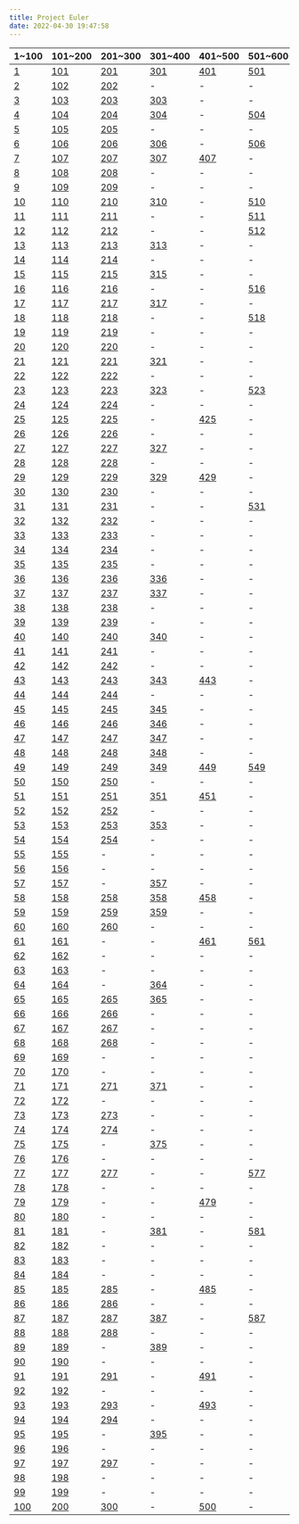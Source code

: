 ```yaml
---
title: Project Euler
date: 2022-04-30 19:47:58
---
```



|1~100|101~200|201~300|301~400|401~500|501~600|601~700|701~800|801~?|
|-|-|-|-|-|-|-|-|-|
|[1](../QUESTION/Project-Euler-1)|[101](../QUESTION/Project-Euler-101)|[201](../QUESTION/Project-Euler-201)|[301](../QUESTION/Project-Euler-301)|[401](../QUESTION/Project-Euler-401)|[501](../QUESTION/Project-Euler-501)|[601](../QUESTION/Project-Euler-601)|-|-|
|[2](../QUESTION/Project-Euler-2)|[102](../QUESTION/Project-Euler-102)|[202](../QUESTION/Project-Euler-202)|-|-|-|-|-|-|
|[3](../QUESTION/Project-Euler-3)|[103](../QUESTION/Project-Euler-103)|[203](../QUESTION/Project-Euler-203)|[303](../QUESTION/Project-Euler-303)|-|-|-|-|-|
|[4](../QUESTION/Project-Euler-4)|[104](../QUESTION/Project-Euler-104)|[204](../QUESTION/Project-Euler-204)|[304](../QUESTION/Project-Euler-304)|-|[504](../QUESTION/Project-Euler-504)|-|[704](../QUESTION/Project-Euler-704)|-|
|[5](../QUESTION/Project-Euler-5)|[105](../QUESTION/Project-Euler-105)|[205](../QUESTION/Project-Euler-205)|-|-|-|-|-|-|
|[6](../QUESTION/Project-Euler-6)|[106](../QUESTION/Project-Euler-106)|[206](../QUESTION/Project-Euler-206)|[306](../QUESTION/Project-Euler-306)|-|[506](../QUESTION/Project-Euler-506)|-|[706](../QUESTION/Project-Euler-706)|-|
|[7](../QUESTION/Project-Euler-7)|[107](../QUESTION/Project-Euler-107)|[207](../QUESTION/Project-Euler-207)|[307](../QUESTION/Project-Euler-307)|[407](../QUESTION/Project-Euler-407)|-|[607](../QUESTION/Project-Euler-607)|-|-|
|[8](../QUESTION/Project-Euler-8)|[108](../QUESTION/Project-Euler-108)|[208](../QUESTION/Project-Euler-208)|-|-|-|-|-|-|
|[9](../QUESTION/Project-Euler-9)|[109](../QUESTION/Project-Euler-109)|[209](../QUESTION/Project-Euler-209)|-|-|-|[609](../QUESTION/Project-Euler-609)|[709](../QUESTION/Project-Euler-709)|-|
|[10](../QUESTION/Project-Euler-10)|[110](../QUESTION/Project-Euler-110)|[210](../QUESTION/Project-Euler-210)|[310](../QUESTION/Project-Euler-310)|-|[510](../QUESTION/Project-Euler-510)|-|[710](../QUESTION/Project-Euler-710)|-|
|[11](../QUESTION/Project-Euler-11)|[111](../QUESTION/Project-Euler-111)|[211](../QUESTION/Project-Euler-211)|-|-|[511](../QUESTION/Project-Euler-511)|-|-|-|
|[12](../QUESTION/Project-Euler-12)|[112](../QUESTION/Project-Euler-112)|[212](../QUESTION/Project-Euler-212)|-|-|[512](../QUESTION/Project-Euler-512)|-|-|-|
|[13](../QUESTION/Project-Euler-13)|[113](../QUESTION/Project-Euler-113)|[213](../QUESTION/Project-Euler-213)|[313](../QUESTION/Project-Euler-313)|-|-|[613](../QUESTION/Project-Euler-613)|[713](../QUESTION/Project-Euler-713)|-|
|[14](../QUESTION/Project-Euler-14)|[114](../QUESTION/Project-Euler-114)|[214](../QUESTION/Project-Euler-214)|-|-|-|-|-|-|
|[15](../QUESTION/Project-Euler-15)|[115](../QUESTION/Project-Euler-115)|[215](../QUESTION/Project-Euler-215)|[315](../QUESTION/Project-Euler-315)|-|-|-|-|-|
|[16](../QUESTION/Project-Euler-16)|[116](../QUESTION/Project-Euler-116)|[216](../QUESTION/Project-Euler-216)|-|-|[516](../QUESTION/Project-Euler-516)|-|-|-|
|[17](../QUESTION/Project-Euler-17)|[117](../QUESTION/Project-Euler-117)|[217](../QUESTION/Project-Euler-217)|[317](../QUESTION/Project-Euler-317)|-|-|-|-|-|
|[18](../QUESTION/Project-Euler-18)|[118](../QUESTION/Project-Euler-118)|[218](../QUESTION/Project-Euler-218)|-|-|[518](../QUESTION/Project-Euler-518)|[618](../QUESTION/Project-Euler-618)|-|-|
|[19](../QUESTION/Project-Euler-19)|[119](../QUESTION/Project-Euler-119)|[219](../QUESTION/Project-Euler-219)|-|-|-|-|[719](../QUESTION/Project-Euler-719)|-|
|[20](../QUESTION/Project-Euler-20)|[120](../QUESTION/Project-Euler-120)|[220](../QUESTION/Project-Euler-220)|-|-|-|-|-|-|
|[21](../QUESTION/Project-Euler-21)|[121](../QUESTION/Project-Euler-121)|[221](../QUESTION/Project-Euler-221)|[321](../QUESTION/Project-Euler-321)|-|-|-|-|-|
|[22](../QUESTION/Project-Euler-22)|[122](../QUESTION/Project-Euler-122)|[222](../QUESTION/Project-Euler-222)|-|-|-|[622](../QUESTION/Project-Euler-622)|-|-|
|[23](../QUESTION/Project-Euler-23)|[123](../QUESTION/Project-Euler-123)|[223](../QUESTION/Project-Euler-223)|[323](../QUESTION/Project-Euler-323)|-|[523](../QUESTION/Project-Euler-523)|-|-|-|
|[24](../QUESTION/Project-Euler-24)|[124](../QUESTION/Project-Euler-124)|[224](../QUESTION/Project-Euler-224)|-|-|-|-|[724](../QUESTION/Project-Euler-724)|-|
|[25](../QUESTION/Project-Euler-25)|[125](../QUESTION/Project-Euler-125)|[225](../QUESTION/Project-Euler-225)|-|[425](../QUESTION/Project-Euler-425)|-|[625](../QUESTION/Project-Euler-625)|[725](../QUESTION/Project-Euler-725)|-|
|[26](../QUESTION/Project-Euler-26)|[126](../QUESTION/Project-Euler-126)|[226](../QUESTION/Project-Euler-226)|-|-|-|-|-|-|
|[27](../QUESTION/Project-Euler-27)|[127](../QUESTION/Project-Euler-127)|[227](../QUESTION/Project-Euler-227)|[327](../QUESTION/Project-Euler-327)|-|-|-|[727](../QUESTION/Project-Euler-727)|-|
|[28](../QUESTION/Project-Euler-28)|[128](../QUESTION/Project-Euler-128)|[228](../QUESTION/Project-Euler-228)|-|-|-|-|-|-|
|[29](../QUESTION/Project-Euler-29)|[129](../QUESTION/Project-Euler-129)|[229](../QUESTION/Project-Euler-229)|[329](../QUESTION/Project-Euler-329)|[429](../QUESTION/Project-Euler-429)|-|-|-|-|
|[30](../QUESTION/Project-Euler-30)|[130](../QUESTION/Project-Euler-130)|[230](../QUESTION/Project-Euler-230)|-|-|-|[630](../QUESTION/Project-Euler-630)|-|-|
|[31](../QUESTION/Project-Euler-31)|[131](../QUESTION/Project-Euler-131)|[231](../QUESTION/Project-Euler-231)|-|-|[531](../QUESTION/Project-Euler-531)|-|[731](../QUESTION/Project-Euler-731)|-|
|[32](../QUESTION/Project-Euler-32)|[132](../QUESTION/Project-Euler-132)|[232](../QUESTION/Project-Euler-232)|-|-|-|-|-|-|
|[33](../QUESTION/Project-Euler-33)|[133](../QUESTION/Project-Euler-133)|[233](../QUESTION/Project-Euler-233)|-|-|-|-|[733](../QUESTION/Project-Euler-733)|-|
|[34](../QUESTION/Project-Euler-34)|[134](../QUESTION/Project-Euler-134)|[234](../QUESTION/Project-Euler-234)|-|-|-|-|-|-|
|[35](../QUESTION/Project-Euler-35)|[135](../QUESTION/Project-Euler-135)|[235](../QUESTION/Project-Euler-235)|-|-|-|-|-|-|
|[36](../QUESTION/Project-Euler-36)|[136](../QUESTION/Project-Euler-136)|[236](../QUESTION/Project-Euler-236)|[336](../QUESTION/Project-Euler-336)|-|-|-|-|-|
|[37](../QUESTION/Project-Euler-37)|[137](../QUESTION/Project-Euler-137)|[237](../QUESTION/Project-Euler-237)|[337](../QUESTION/Project-Euler-337)|-|-|-|-|-|
|[38](../QUESTION/Project-Euler-38)|[138](../QUESTION/Project-Euler-138)|[238](../QUESTION/Project-Euler-238)|-|-|-|-|-|-|
|[39](../QUESTION/Project-Euler-39)|[139](../QUESTION/Project-Euler-139)|[239](../QUESTION/Project-Euler-239)|-|-|-|-|[739](../QUESTION/Project-Euler-739)|-|
|[40](../QUESTION/Project-Euler-40)|[140](../QUESTION/Project-Euler-140)|[240](../QUESTION/Project-Euler-240)|[340](../QUESTION/Project-Euler-340)|-|-|-|-|-|
|[41](../QUESTION/Project-Euler-41)|[141](../QUESTION/Project-Euler-141)|[241](../QUESTION/Project-Euler-241)|-|-|-|-|-|-|
|[42](../QUESTION/Project-Euler-42)|[142](../QUESTION/Project-Euler-142)|[242](../QUESTION/Project-Euler-242)|-|-|-|-|-|-|
|[43](../QUESTION/Project-Euler-43)|[143](../QUESTION/Project-Euler-143)|[243](../QUESTION/Project-Euler-243)|[343](../QUESTION/Project-Euler-343)|[443](../QUESTION/Project-Euler-443)|-|[643](../QUESTION/Project-Euler-643)|[743](../QUESTION/Project-Euler-743)|-|
|[44](../QUESTION/Project-Euler-44)|[144](../QUESTION/Project-Euler-144)|[244](../QUESTION/Project-Euler-244)|-|-|-|-|-|-|
|[45](../QUESTION/Project-Euler-45)|[145](../QUESTION/Project-Euler-145)|[245](../QUESTION/Project-Euler-245)|[345](../QUESTION/Project-Euler-345)|-|-|-|[745](../QUESTION/Project-Euler-745)|-|
|[46](../QUESTION/Project-Euler-46)|[146](../QUESTION/Project-Euler-146)|[246](../QUESTION/Project-Euler-246)|[346](../QUESTION/Project-Euler-346)|-|-|-|-|-|
|[47](../QUESTION/Project-Euler-47)|[147](../QUESTION/Project-Euler-147)|[247](../QUESTION/Project-Euler-247)|[347](../QUESTION/Project-Euler-347)|-|-|-|-|-|
|[48](../QUESTION/Project-Euler-48)|[148](../QUESTION/Project-Euler-148)|[248](../QUESTION/Project-Euler-248)|[348](../QUESTION/Project-Euler-348)|-|-|-|-|-|
|[49](../QUESTION/Project-Euler-49)|[149](../QUESTION/Project-Euler-149)|[249](../QUESTION/Project-Euler-249)|[349](../QUESTION/Project-Euler-349)|[449](../QUESTION/Project-Euler-449)|[549](../QUESTION/Project-Euler-549)|-|[749](../QUESTION/Project-Euler-749)|-|
|[50](../QUESTION/Project-Euler-50)|[150](../QUESTION/Project-Euler-150)|[250](../QUESTION/Project-Euler-250)|-|-|-|[650](../QUESTION/Project-Euler-650)|-|-|
|[51](../QUESTION/Project-Euler-51)|[151](../QUESTION/Project-Euler-151)|[251](../QUESTION/Project-Euler-251)|[351](../QUESTION/Project-Euler-351)|[451](../QUESTION/Project-Euler-451)|-|-|[751](../QUESTION/Project-Euler-751)|-|
|[52](../QUESTION/Project-Euler-52)|[152](../QUESTION/Project-Euler-152)|[252](../QUESTION/Project-Euler-252)|-|-|-|-|-|-|
|[53](../QUESTION/Project-Euler-53)|[153](../QUESTION/Project-Euler-153)|[253](../QUESTION/Project-Euler-253)|[353](../QUESTION/Project-Euler-353)|-|-|-|-|-|
|[54](../QUESTION/Project-Euler-54)|[154](../QUESTION/Project-Euler-154)|[254](../QUESTION/Project-Euler-254)|-|-|-|-|[754](../QUESTION/Project-Euler-754)|-|
|[55](../QUESTION/Project-Euler-55)|[155](../QUESTION/Project-Euler-155)|-|-|-|-|-|-|-|
|[56](../QUESTION/Project-Euler-56)|[156](../QUESTION/Project-Euler-156)|-|-|-|-|-|-|-|
|[57](../QUESTION/Project-Euler-57)|[157](../QUESTION/Project-Euler-157)|-|[357](../QUESTION/Project-Euler-357)|-|-|-|[757](../QUESTION/Project-Euler-757)|-|
|[58](../QUESTION/Project-Euler-58)|[158](../QUESTION/Project-Euler-158)|[258](../QUESTION/Project-Euler-258)|[358](../QUESTION/Project-Euler-358)|[458](../QUESTION/Project-Euler-458)|-|-|-|-|
|[59](../QUESTION/Project-Euler-59)|[159](../QUESTION/Project-Euler-159)|[259](../QUESTION/Project-Euler-259)|[359](../QUESTION/Project-Euler-359)|-|-|-|-|-|
|[60](../QUESTION/Project-Euler-60)|[160](../QUESTION/Project-Euler-160)|[260](../QUESTION/Project-Euler-260)|-|-|-|-|-|-|
|[61](../QUESTION/Project-Euler-61)|[161](../QUESTION/Project-Euler-161)|-|-|[461](../QUESTION/Project-Euler-461)|[561](../QUESTION/Project-Euler-561)|-|-|-|
|[62](../QUESTION/Project-Euler-62)|[162](../QUESTION/Project-Euler-162)|-|-|-|-|[662](../QUESTION/Project-Euler-662)|-|-|
|[63](../QUESTION/Project-Euler-63)|[163](../QUESTION/Project-Euler-163)|-|-|-|-|-|-|-|
|[64](../QUESTION/Project-Euler-64)|[164](../QUESTION/Project-Euler-164)|-|[364](../QUESTION/Project-Euler-364)|-|-|-|-|-|
|[65](../QUESTION/Project-Euler-65)|[165](../QUESTION/Project-Euler-165)|[265](../QUESTION/Project-Euler-265)|[365](../QUESTION/Project-Euler-365)|-|-|-|-|-|
|[66](../QUESTION/Project-Euler-66)|[166](../QUESTION/Project-Euler-166)|[266](../QUESTION/Project-Euler-266)|-|-|-|-|-|-|
|[67](../QUESTION/Project-Euler-67)|[167](../QUESTION/Project-Euler-167)|[267](../QUESTION/Project-Euler-267)|-|-|-|-|-|-|
|[68](../QUESTION/Project-Euler-68)|[168](../QUESTION/Project-Euler-168)|[268](../QUESTION/Project-Euler-268)|-|-|-|-|-|-|
|[69](../QUESTION/Project-Euler-69)|[169](../QUESTION/Project-Euler-169)|-|-|-|-|-|-|-|
|[70](../QUESTION/Project-Euler-70)|[170](../QUESTION/Project-Euler-170)|-|-|-|-|-|-|-|
|[71](../QUESTION/Project-Euler-71)|[171](../QUESTION/Project-Euler-171)|[271](../QUESTION/Project-Euler-271)|[371](../QUESTION/Project-Euler-371)|-|-|-|-|-|
|[72](../QUESTION/Project-Euler-72)|[172](../QUESTION/Project-Euler-172)|-|-|-|-|-|-|-|
|[73](../QUESTION/Project-Euler-73)|[173](../QUESTION/Project-Euler-173)|[273](../QUESTION/Project-Euler-273)|-|-|-|-|-|-|
|[74](../QUESTION/Project-Euler-74)|[174](../QUESTION/Project-Euler-174)|[274](../QUESTION/Project-Euler-274)|-|-|-|-|-|-|
|[75](../QUESTION/Project-Euler-75)|[175](../QUESTION/Project-Euler-175)|-|[375](../QUESTION/Project-Euler-375)|-|-|[675](../QUESTION/Project-Euler-675)|-|-|
|[76](../QUESTION/Project-Euler-76)|[176](../QUESTION/Project-Euler-176)|-|-|-|-|-|-|-|
|[77](../QUESTION/Project-Euler-77)|[177](../QUESTION/Project-Euler-177)|[277](../QUESTION/Project-Euler-277)|-|-|[577](../QUESTION/Project-Euler-577)|-|-|-|
|[78](../QUESTION/Project-Euler-78)|[178](../QUESTION/Project-Euler-178)|-|-|-|-|-|-|-|
|[79](../QUESTION/Project-Euler-79)|[179](../QUESTION/Project-Euler-179)|-|-|[479](../QUESTION/Project-Euler-479)|-|-|-|-|
|[80](../QUESTION/Project-Euler-80)|[180](../QUESTION/Project-Euler-180)|-|-|-|-|-|-|-|
|[81](../QUESTION/Project-Euler-81)|[181](../QUESTION/Project-Euler-181)|-|[381](../QUESTION/Project-Euler-381)|-|[581](../QUESTION/Project-Euler-581)|-|-|-|
|[82](../QUESTION/Project-Euler-82)|[182](../QUESTION/Project-Euler-182)|-|-|-|-|-|-|-|
|[83](../QUESTION/Project-Euler-83)|[183](../QUESTION/Project-Euler-183)|-|-|-|-|-|-|-|
|[84](../QUESTION/Project-Euler-84)|[184](../QUESTION/Project-Euler-184)|-|-|-|-|[684](../QUESTION/Project-Euler-684)|-|-|
|[85](../QUESTION/Project-Euler-85)|[185](../QUESTION/Project-Euler-185)|[285](../QUESTION/Project-Euler-285)|-|[485](../QUESTION/Project-Euler-485)|-|-|-|-|
|[86](../QUESTION/Project-Euler-86)|[186](../QUESTION/Project-Euler-186)|[286](../QUESTION/Project-Euler-286)|-|-|-|[686](../QUESTION/Project-Euler-686)|-|-|
|[87](../QUESTION/Project-Euler-87)|[187](../QUESTION/Project-Euler-187)|[287](../QUESTION/Project-Euler-287)|[387](../QUESTION/Project-Euler-387)|-|[587](../QUESTION/Project-Euler-587)|-|-|-|
|[88](../QUESTION/Project-Euler-88)|[188](../QUESTION/Project-Euler-188)|[288](../QUESTION/Project-Euler-288)|-|-|-|[688](../QUESTION/Project-Euler-688)|[788](../QUESTION/Project-Euler-788)|-|
|[89](../QUESTION/Project-Euler-89)|[189](../QUESTION/Project-Euler-189)|-|[389](../QUESTION/Project-Euler-389)|-|-|-|-|-|
|[90](../QUESTION/Project-Euler-90)|[190](../QUESTION/Project-Euler-190)|-|-|-|-|-|-|-|
|[91](../QUESTION/Project-Euler-91)|[191](../QUESTION/Project-Euler-191)|[291](../QUESTION/Project-Euler-291)|-|[491](../QUESTION/Project-Euler-491)|-|-|-|-|
|[92](../QUESTION/Project-Euler-92)|[192](../QUESTION/Project-Euler-192)|-|-|-|-|[692](../QUESTION/Project-Euler-692)|-|-|
|[93](../QUESTION/Project-Euler-93)|[193](../QUESTION/Project-Euler-193)|[293](../QUESTION/Project-Euler-293)|-|[493](../QUESTION/Project-Euler-493)|-|-|-|-|
|[94](../QUESTION/Project-Euler-94)|[194](../QUESTION/Project-Euler-194)|[294](../QUESTION/Project-Euler-294)|-|-|-|[694](../QUESTION/Project-Euler-694)|-|-|
|[95](../QUESTION/Project-Euler-95)|[195](../QUESTION/Project-Euler-195)|-|[395](../QUESTION/Project-Euler-395)|-|-|-|-|-|
|[96](../QUESTION/Project-Euler-96)|[196](../QUESTION/Project-Euler-196)|-|-|-|-|-|-|-|
|[97](../QUESTION/Project-Euler-97)|[197](../QUESTION/Project-Euler-197)|[297](../QUESTION/Project-Euler-297)|-|-|-|-|-|-|
|[98](../QUESTION/Project-Euler-98)|[198](../QUESTION/Project-Euler-198)|-|-|-|-|-|-|-|
|[99](../QUESTION/Project-Euler-99)|[199](../QUESTION/Project-Euler-199)|-|-|-|-|-|-|-|
|[100](../QUESTION/Project-Euler-100)|[200](../QUESTION/Project-Euler-200)|[300](../QUESTION/Project-Euler-300)|-|[500](../QUESTION/Project-Euler-500)|-|[700](../QUESTION/Project-Euler-700)|[800](../QUESTION/Project-Euler-800)|-|
